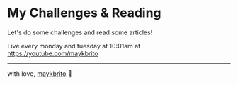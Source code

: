 # My Challenges & Reading

Let's do some challenges and read some articles!

Live every monday and tuesday at 10:01am at https://youtube.com/maykbrito

---
with love, [maykbrito](https://github.com/maykbrito) 💛